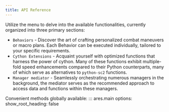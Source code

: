 ```yaml
---
title: API Reference
---
```



Utilize the menu to delve into the available functionalities, currently organized into three primary sections:

 - `Behaviors` - Discover the art of crafting personalized combat maneuvers or macro plans. 
Each Behavior can be executed individually, tailored to your specific requirements.
 - `Cython Extensions` - Acquaint yourself with optimized functions that harness the power of cython. 
Many of these functions exhibit multiple-fold speed enhancements compared to their Python counterparts, 
many of which serve as alternatives to `python-sc2` functions.
 - `Manager mediator` - Seamlessly orchestrating numerous managers in the background, the mediator serves 
as the recommended approach to access data and functions within these managers.

Convenient methods globally available:
::: ares.main
    options:
        show_root_heading: false
